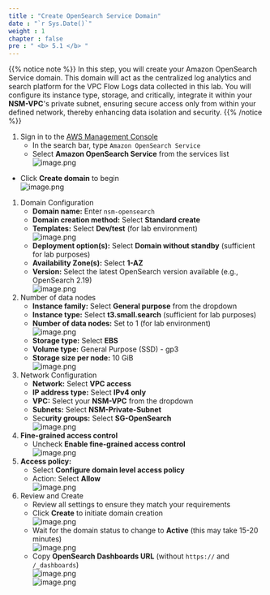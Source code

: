 ```yaml
---
title : "Create OpenSearch Service Domain"
date : "`r Sys.Date()`"
weight : 1
chapter : false
pre : " <b> 5.1 </b> "
---
```


{{% notice note %}}
In this step, you will create your Amazon OpenSearch Service domain. This domain will act as the centralized log analytics and search platform for the VPC Flow Logs data collected in this lab. You will configure its instance type, storage, and critically, integrate it within your **NSM-VPC**'s private subnet, ensuring secure access only from within your defined network, thereby enhancing data isolation and security.
{{% /notice %}}

1. Sign in to the [AWS Management Console](https://aws.amazon.com/console/)
    - In the search bar, type `Amazon OpenSearch Service`
    - Select **Amazon OpenSearch Service** from the services list    
    ![image.png](image.png)    
- Click **Create domain** to begin    
    ![image.png](image%201.png)    
1. Domain Configuration
    - **Domain name:** Enter `nsm-opensearch`
    - **Domain creation method:** Select **Standard create**
    - **Templates:** Select **Dev/test** (for lab environment)        
        ![image.png](image%202.png)        
    - **Deployment option(s):** Select **Domain without standby** (sufficient for lab purposes)
    - **Availability Zone(s):** Select **1-AZ**
    - **Version:** Select the latest OpenSearch version available (e.g., OpenSearch 2.19)        
        ![image.png](image%203.png)        
2. Number of data nodes
    - **Instance family:** Select **General purpose** from the dropdown
    - **Instance type:** Select **t3.small.search** (sufficient for lab purposes)
    - **Number of data nodes:** Set to 1 (for lab environment)        
        ![image.png](image%204.png)        
    - **Storage type:** Select **EBS**
    - **Volume type:** General Purpose (SSD) - gp3
    - **Storage size per node:** 10 GiB        
        ![image.png](image%205.png)        
3. Network Configuration
    - **Network:** Select **VPC access**
    - **IP address type:** Select **IPv4 only**
    - **VPC:** Select your **NSM-VPC** from the dropdown
    - **Subnets:** Select **NSM-Private-Subnet**
    - Sec**urity groups:** Select **SG-OpenSearch**    
    ![image.png](image%206.png)    
4. **Fine-grained access control**
    - Uncheck **Enable fine-grained access control**    
    ![image.png](image%207.png)    
5. **Access policy:**
    - Select **Configure domain level access policy**
    - Action: Select **Allow**    
    ![image.png](image%208.png)    
6. Review and Create
    - Review all settings to ensure they match your requirements
    - Click **Create** to initiate domain creation    
    ![image.png](image%209.png)    
    - Wait for the domain status to change to **Active** (this may take 15-20 minutes)    
    ![image.png](image%2010.png)    
    - Copy **OpenSearch Dashboards URL** (without `https://` and `/_dashboards`)        
        ![image.png](image%2011.png)        
        ![image.png](image%2012.png)